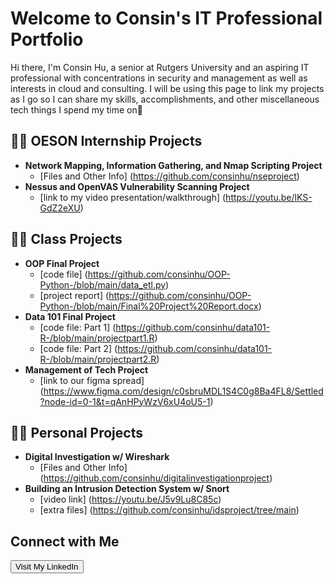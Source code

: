 # Welcome to Consin's IT Professional Portfolio

Hi there, I'm Consin Hu, a senior at Rutgers University and an aspiring IT professional with concentrations in security and management as well as interests in cloud and consulting. I will be using this page to link my projects as I go so I can share my skills, accomplishments, and other miscellaneous tech things I spend my time on👾

<h2>👩‍💻 OESON Internship Projects</h2>

- <b> Network Mapping, Information Gathering, and Nmap Scripting Project</b>
  - [Files and Other Info] (https://github.com/consinhu/nseproject)
- <b> Nessus and OpenVAS Vulnerability Scanning Project</b>
  - [link to my video presentation/walkthrough] (https://youtu.be/lKS-GdZ2eXU)
    
<h2>👩‍💻 Class Projects</h2>

- <b> OOP Final Project </b>
  - [code file] (https://github.com/consinhu/OOP-Python-/blob/main/data_etl.py)
  - [project report] (https://github.com/consinhu/OOP-Python-/blob/main/Final%20Project%20Report.docx)
- <b> Data 101 Final Project</b>
  - [code file: Part 1] (https://github.com/consinhu/data101-R-/blob/main/projectpart1.R)
  - [code file: Part 2] (https://github.com/consinhu/data101-R-/blob/main/projectpart2.R)
- <b> Management of Tech Project </b>
  - [link to our figma spread] (https://www.figma.com/design/c0sbruMDL1S4C0g8Ba4FL8/Settled?node-id=0-1&t=qAnHPyWzV6xU4oU5-1)

<h2>👩‍💻 Personal Projects</h2>

- <b> Digital Investigation w/ Wireshark </b>
  - [Files and Other Info] (https://github.com/consinhu/digitalinvestigationproject)
- <b> Building an Intrusion Detection System w/ Snort </b>
  - [video link] (https://youtu.be/J5v9Lu8C85c)
  - [extra files] (https://github.com/consinhu/idsproject/tree/main)

<h2>Connect with Me</h2>
    <a href="https://www.linkedin.com/in/consin-hu/" target="_blank" rel="noopener noreferrer">
        <button>Visit My LinkedIn</button>
